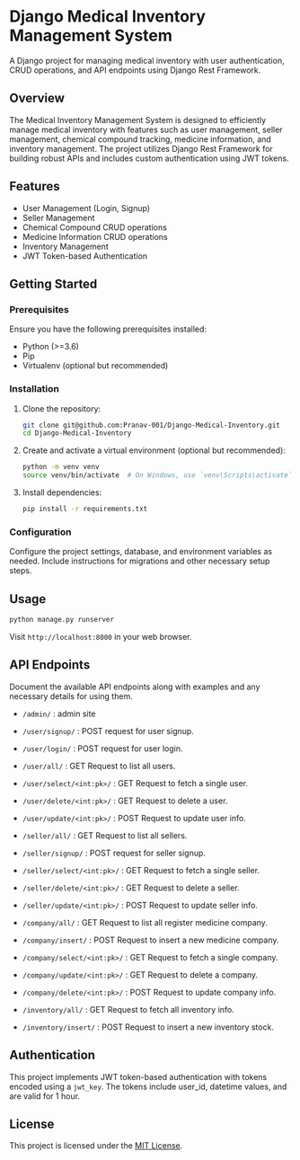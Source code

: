 # Django Medical Inventory Management System

A Django project for managing medical inventory with user authentication, CRUD operations, and API endpoints using Django Rest Framework.

## Overview

The Medical Inventory Management System is designed to efficiently manage medical inventory with features such as user management, seller management, chemical compound tracking, medicine information, and inventory management. The project utilizes Django Rest Framework for building robust APIs and includes custom authentication using JWT tokens.

## Features

- User Management (Login, Signup)
- Seller Management
- Chemical Compound CRUD operations
- Medicine Information CRUD operations
- Inventory Management
- JWT Token-based Authentication

## Getting Started

### Prerequisites

Ensure you have the following prerequisites installed:

- Python (>=3.6)
- Pip
- Virtualenv (optional but recommended)

### Installation

1. Clone the repository:

   ```bash
   git clone git@github.com:Pranav-001/Django-Medical-Inventory.git
   cd Django-Medical-Inventory
   ```

2. Create and activate a virtual environment (optional but recommended):

   ```bash
   python -m venv venv
   source venv/bin/activate  # On Windows, use `venv\Scripts\activate`
   ```

3. Install dependencies:

   ```bash
   pip install -r requirements.txt
   ```

### Configuration

Configure the project settings, database, and environment variables as needed. Include instructions for migrations and other necessary setup steps.

## Usage

```bash
python manage.py runserver
```

Visit `http://localhost:8000` in your web browser.

## API Endpoints

Document the available API endpoints along with examples and any necessary details for using them.

- `/admin/` : admin site

- `/user/signup/` : POST request for user signup.
- `/user/login/` : POST request for user login.
- `/user/all/` : GET Request to list all users.
- `/user/select/<int:pk>/` : GET Request to fetch a single user.
- `/user/delete/<int:pk>/` : GET Request to delete a user.
- `/user/update/<int:pk>/` : POST Request to update user info.
  
- `/seller/all/` : GET Request to list all sellers.
- `/seller/signup/` : POST request for seller signup.
- `/seller/select/<int:pk>/` : GET Request to fetch a single seller.
- `/seller/delete/<int:pk>/` : GET Request to delete a seller.
- `/seller/update/<int:pk>/` : POST Request to update seller info. 

- `/company/all/` : GET Request to list all register medicine company.
- `/company/insert/` : POST Request to insert a new medicine company.
- `/company/select/<int:pk>/` : GET Request to fetch a single company.
- `/company/update/<int:pk>/` : GET Request to delete a company.
- `/company/delete/<int:pk>/` : POST Request to update company info.

- `/inventory/all/` : GET Request to fetch all inventory info.
- `/inventory/insert/` : POST Request to insert a new inventory stock.


## Authentication

This project implements JWT token-based authentication with tokens encoded using a `jwt_key`. The tokens include user_id, datetime values, and are valid for 1 hour.

## License

This project is licensed under the [MIT License](LICENSE).
